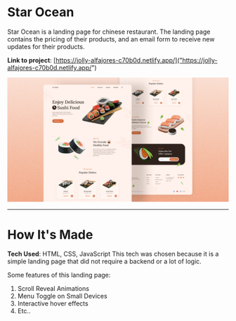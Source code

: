 # Star Ocean
Star Ocean is a landing page for chinese restaurant. The landing page contains the pricing of their products, and an email form to receive new updates for their products.

**Link to project**: [https://jolly-alfajores-c70b0d.netlify.app/]("https://jolly-alfajores-c70b0d.netlify.app/")

![project preview](preview.png)

---

# How It's Made
**Tech Used**: HTML, CSS, JavaScript
This tech was chosen because it is a simple landing page that did not require a backend or a lot of logic.

Some features of this landing page:
1. Scroll Reveal Animations
2. Menu Toggle on Small Devices
3. Interactive hover effects
4. Etc..


